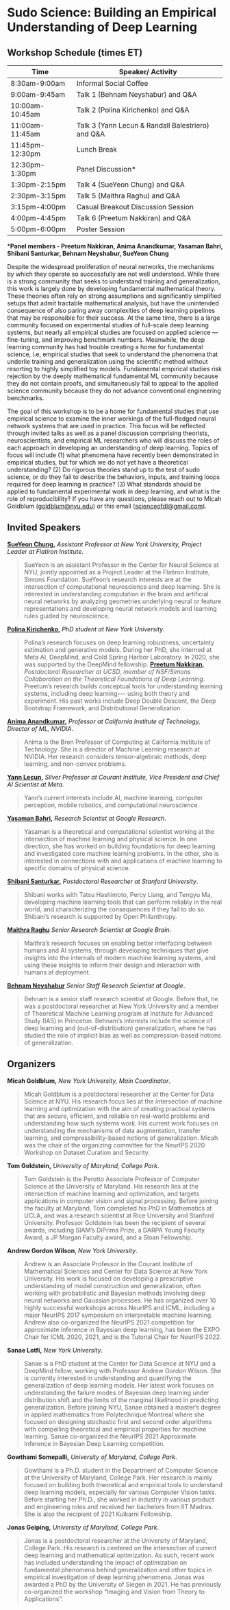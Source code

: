 # Sudo Science: Building an Empirical Understanding of Deep Learning

## Workshop Schedule (times ET)


| Time    	| Speaker/ Activity   	     | 
|---------	|-----------	     |
| 8:30am-9:00am 	| Informal Social Coffee	     | 
| 9:00am-9:45am    | Talk 1 (Behnam Neyshabur) and Q&A | 
|10:00am-10:45am |  Talk 2 (Polina Kirichenko) and Q&A |
| 11:00am-11:45am |Talk 3 (Yann Lecun & Randall Balestriero) and Q&A |
| 11:45pm-12:30pm| Lunch Break |
| 12:30pm-1:30pm |Panel Discussion* |
|1:30pm-2:15pm | Talk 4 (SueYeon Chung) and Q&A |
|2:30pm-3:15pm |Talk 5 (Maithra Raghu) and Q&A |
|3:15pm-4:00pm | Casual Breakout Discussion Session |
|4:00pm-4:45pm | Talk 6 (Preetum Nakkiran) and Q&A |
|5:00pm-6:00pm | Poster Session | 

***Panel members - Preetum Nakkiran, Anima Anandkumar, Yasaman Bahri, Shibani Santurkar, Behnam Neyshabur, SueYeon Chung**

Despite the widespread proliferation of neural networks, the mechanisms by which they operate so successfully are not well understood.  While there is a strong community that seeks to understand training and generalization, this work is largely done by developing fundamental mathematical theory. These theories often rely on strong assumptions and significantly simplified setups that admit tractable mathematical analysis, but have the unintended consequence of also paring away complexities of deep learning pipelines that may be responsible for their success.  At the same time, there is a large community focused on experimental studies of full-scale deep learning systems, but nearly all empirical studies are focused on applied science — fine-tuning, and improving benchmark numbers. Meanwhile, the deep learning community has had trouble creating a home for fundamental science, i.e, empirical studies that seek to understand the phenomena that underlie training and generalization using the scientific method without resorting to highly simplified toy models.  Fundamental empirical studies risk rejection by the deeply mathematical fundamental ML community because they do not contain proofs, and simultaneously fail to appeal to the applied science community because they do not advance conventional engineering benchmarks.  

The goal of this workshop is to be a home for fundamental studies that use empirical science to examine the inner workings of the full-fledged neural network systems that are used in practice.  This focus will be reflected through invited talks as well as a panel discussion comprising theorists, neuroscientists, and empirical ML researchers who will discuss the roles of each approach in developing an understanding of deep learning.  Topics of focus will include (1) what phenomena have recently been demonstrated in empirical studies, but for which we do not yet have a theoretical understanding? (2) Do rigorous theories stand up to the test of sudo science, or do they fail to describe the behaviors, inputs, and training loops required for deep learning in practice? (3) What standards should be applied to fundamental experimental work in deep learning, and what is the role of reproducibility? If you have any questions, please reach out to Micah Goldblum (<goldblum@nyu.edu>) or this email (<scienceofdl@gmail.com>).


## Invited Speakers

**[SueYeon Chung](),** _Assistant Professor at New York University, Project Leader at Flatiron Institute_.
>SueYeon is an assistant Professor in the Center for Neural Science at NYU,  jointly appointed as a Project Leader at the Flatiron Institute, Simons Foundation. SueYeon’s research interests are at the intersection of computational neuroscience and deep learning. She is interested in understanding computation in the brain and artificial neural networks by analyzing geometries underlying neural or feature representations and developing neural network models and learning rules guided by neuroscience.

**[Polina Kirichenko](),** _PhD student at New York University_.
>Polina’s research focuses on deep learning robustness, uncertainty estimation and generative models. During her PhD, she interned at Meta AI, DeepMind, and Cold Spring Harbor Laboratory. In 2020, she was supported by the DeepMind fellowship.
**[Preetum Nakkiran](),** _Postdoctoral Researcher at UCSD, member of NSF/Simons Collaboration on the Theoretical Foundations of Deep Learning_.
>Preetum’s research builds conceptual tools for understanding learning systems, including deep learning--- using both theory and experiment. His past works include Deep Double Descent, the Deep Bootstrap Framework, and Distributional Generalization.

**[Anima Anandkumar](),** _Professor at California Institute of Technology, Director of ML, NVIDIA_.
>Anima is the Bren Professor of Computing at California Institute of Technology. She is a director of Machine Learning research at NVIDIA. Her research considers tensor-algebraic methods, deep learning, and non-convex problems.

**[Yann Lecun](),** _Silver Professor at Courant Institute, Vice President and Chief AI Scientist at Meta_.
> Yann’s current interests include AI, machine learning, computer perception, mobile robotics, and computational neuroscience. 

**[Yasaman Bahri](),** _Research Scientist at Google Research_.
>Yasaman is a theoretical and computational scientist working at the intersection of machine learning and physical science. In one direction, she has worked on building foundations for deep learning and investigated core machine learning problems. In the other, she is interested in connections with and applications of machine learning to specific domains of physical science.

**[Shibani Santurkar](),** _Postdoctoral Researcher at Stanford University_.
>Shibani works with Tatsu Hashimoto, Percy Liang, and Tengyu Ma, developing machine learning tools that can perform reliably in the real world, and characterizing the consequences if they fail to do so. Shibani’s research is supported by Open Philanthropy.

**[Maithra Raghu]()** _Senior Research Scientist at Google Brain_.
>Maithra’s research focuses on enabling better interfacing between humans and AI systems, through developing techniques that give insights into the internals of modern machine learning systems, and using these insights to inform their design and interaction with humans at deployment.

**[Behnam Neyshabur]()** _Senior Staff Research Scientist at Google_.
>Behnam is a senior staff research scientist at Google. Before that, he was a postdoctoral researcher at New York University and a member of Theoretical Machine Learning program at Institute for Advanced Study (IAS) in Princeton. Behnam’s interests include the science of deep learning and (out-of-distribution) generalization, where he has studied the role of implicit bias as well as compression-based notions of generalization.


## Organizers

**Micah Goldblum,** _New York University, Main Coordinator_.
> Micah Goldblum is a postdoctoral researcher at the Center for Data Science at NYU.  His research focus lies at the intersection of machine learning and optimization with the aim of creating practical systems that are secure, efficient, and reliable on real-world problems and understanding how such systems work. His current work focuses on understanding the mechanisms of data augmentation, transfer learning, and compressibility-based notions of generalization.  Micah was the chair of the organizing committee for the NeurIPS 2020 Workshop on Dataset Curation and Security.

**Tom Goldstein,** _University of Maryland, College Park_.
>Tom Goldstein is the Perotto Associate Professor of Computer Science at the University of Maryland.  His research lies at the intersection of machine learning and optimization, and targets applications in computer vision and signal processing. Before joining the faculty at Maryland, Tom completed his PhD in Mathematics at UCLA, and was a research scientist at Rice University and Stanford University. Professor Goldstein has been the recipient of several awards, including SIAM’s DiPrima Prize, a DARPA Young Faculty Award, a JP Morgan Faculty award, and a Sloan Fellowship.

**Andrew Gordon Wilson**, _New York University_.
>Andrew is an Associate Professor in the Courant Institute of Mathematical Sciences and Center for Data Science at New York University. His work is focused on developing a prescriptive understanding of model construction and generalization, often working with probabilistic and Bayesian methods involving deep neural networks and Gaussian processes. He has organized over 10 highly successful workshops across NeurIPS and ICML, including a major NeurIPS 2017 symposium on interpretable machine learning. Andrew also co-organized the NeurIPS 2021 competition for approximate inference in Bayesian deep learning, has been the EXPO Chair for ICML 2020, 2021, and is the Tutorial Chair for NeurIPS 2022.

**Sanae Lotfi,** _New York University_.
> Sanae is a PhD student at the Center for Data Science at NYU and a DeepMind fellow, working with Professor Andrew Gordon Wilson. She is currently interested in understanding and quantifying the generalization of deep learning models. Her latest work focuses on understanding the failure modes of Bayesian deep learning under distribution shift and the limits of the marginal likelihood in predicting generalization. Before joining NYU, Sanae obtained a master’s degree in applied mathematics from Polytechnique Montreal where she focused on designing stochastic first and second order algorithms with compelling theoretical and empirical properties for machine learning. Sanae co-organized the NeurIPS 2021 Approximate Inference in Bayesian Deep Learning competition. 

**Gowthami Somepalli,** _University of Maryland, College Park_.
> Gowthami is a Ph.D. student in the Department of Computer Science at the University of Maryland, College Park. Her research is mainly focused on building both theoretical and empirical tools to understand deep learning models, especially for various Computer Vision tasks. Before starting her Ph.D., she worked in industry in various product and engineering roles and received her bachelors from IIT Madras. She is also the recipient of 2021 Kulkarni Fellowship.

**Jonas Geiping,** _University of Maryland, College Park_.
> Jonas is a postdoctoral researcher at the University of Maryland, College Park. His research is centered on the intersection of current deep learning and mathematical optimization. As such, recent work has included understanding the impact of optimization on fundamental phenomena behind generalization and other topics in empirical investigation of deep learning phenomena. Jonas was awarded a PhD by the University of Siegen in 2021. He has previously co-organized the workshop  “Imaging and Vision from Theory to Applications”.


